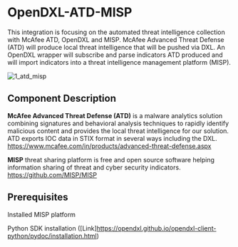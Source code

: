 # OpenDXL-ATD-MISP

This integration is focusing on the automated threat intelligence collection with McAfee ATD, OpenDXL and MISP.
McAfee Advanced Threat Defense (ATD) will produce local threat intelligence that will be pushed via DXL. 
An OpenDXL wrapper will subscribe and parse indicators ATD produced and will import indicators into a threat intelligence management platform (MISP). 

![1_atd_misp](https://cloud.githubusercontent.com/assets/25227268/25056477/5ac507f6-2169-11e7-87a9-87f251b9eab7.PNG)

## Component Description

**McAfee Advanced Threat Defense (ATD)** is a malware analytics solution combining signatures and behavioral analysis techniques to rapidly identify malicious content and provides the local threat intelligence for our solution. ATD exports IOC data in STIX format in several ways including the DXL.
https://www.mcafee.com/in/products/advanced-threat-defense.aspx

**MISP** threat sharing platform is free and open source software helping information sharing of threat and cyber security indicators.
https://github.com/MISP/MISP

## Prerequisites
Installed MISP platform

Python SDK installation ([Link]https://opendxl.github.io/opendxl-client-python/pydoc/installation.html)
